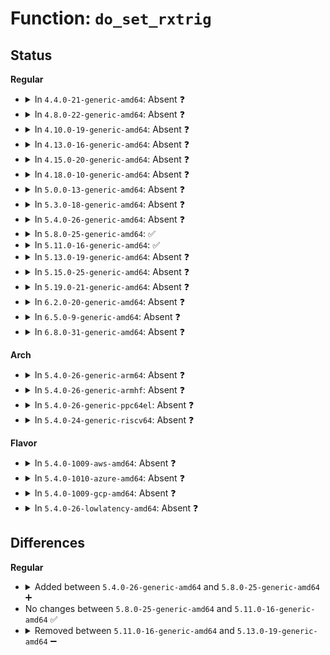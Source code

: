 # Function: <code>do_set_rxtrig</code>

## Status
<b>Regular</b>
<ul>
<li>
<details>
<summary>In <code>4.4.0-21-generic-amd64</code>: Absent ❓</summary>

```json
{
  "name": "do_set_rxtrig",
  "collision_type": "Unique Static",
  "inline_type": "Full",
  "funcs": [
    {
      "addr": 18446744071584116223,
      "name": "do_set_rxtrig",
      "external": false,
      "loc": "drivers/tty/serial/8250/8250_port.c:2599",
      "file": "drivers/tty/serial/8250/8250_port.c",
      "inline": "not declared, inlined",
      "caller_inline": [
        "drivers/tty/serial/8250/8250_port.c:serial8250_set_attr_rx_trig_bytes"
      ],
      "caller_func": []
    }
  ],
  "symbols": []
}
```
</details>
</li>
<li>
<details>
<summary>In <code>4.8.0-22-generic-amd64</code>: Absent ❓</summary>

```json
{
  "name": "do_set_rxtrig",
  "collision_type": "Unique Static",
  "inline_type": "Full",
  "funcs": [
    {
      "addr": 18446744071584449999,
      "name": "do_set_rxtrig",
      "external": false,
      "loc": "drivers/tty/serial/8250/8250_port.c:2862",
      "file": "drivers/tty/serial/8250/8250_port.c",
      "inline": "not declared, inlined",
      "caller_inline": [
        "drivers/tty/serial/8250/8250_port.c:serial8250_set_attr_rx_trig_bytes"
      ],
      "caller_func": []
    }
  ],
  "symbols": []
}
```
</details>
</li>
<li>
<details>
<summary>In <code>4.10.0-19-generic-amd64</code>: Absent ❓</summary>

```json
{
  "name": "do_set_rxtrig",
  "collision_type": "Unique Static",
  "inline_type": "Full",
  "funcs": [
    {
      "addr": 18446744071584632287,
      "name": "do_set_rxtrig",
      "external": false,
      "loc": "drivers/tty/serial/8250/8250_port.c:2906",
      "file": "drivers/tty/serial/8250/8250_port.c",
      "inline": "not declared, inlined",
      "caller_inline": [
        "drivers/tty/serial/8250/8250_port.c:serial8250_set_attr_rx_trig_bytes"
      ],
      "caller_func": []
    }
  ],
  "symbols": []
}
```
</details>
</li>
<li>
<details>
<summary>In <code>4.13.0-16-generic-amd64</code>: Absent ❓</summary>

```json
{
  "name": "do_set_rxtrig",
  "collision_type": "Unique Static",
  "inline_type": "Full",
  "funcs": [
    {
      "addr": 18446744071584713558,
      "name": "do_set_rxtrig",
      "external": false,
      "loc": "drivers/tty/serial/8250/8250_port.c:2941",
      "file": "drivers/tty/serial/8250/8250_port.c",
      "inline": "not declared, inlined",
      "caller_inline": [
        "drivers/tty/serial/8250/8250_port.c:serial8250_set_attr_rx_trig_bytes"
      ],
      "caller_func": []
    }
  ],
  "symbols": []
}
```
</details>
</li>
<li>
<details>
<summary>In <code>4.15.0-20-generic-amd64</code>: Absent ❓</summary>

```json
{
  "name": "do_set_rxtrig",
  "collision_type": "Unique Static",
  "inline_type": "Full",
  "funcs": [
    {
      "addr": 18446744071585126726,
      "name": "do_set_rxtrig",
      "external": false,
      "loc": "drivers/tty/serial/8250/8250_port.c:2995",
      "file": "drivers/tty/serial/8250/8250_port.c",
      "inline": "not declared, inlined",
      "caller_inline": [
        "drivers/tty/serial/8250/8250_port.c:serial8250_set_attr_rx_trig_bytes"
      ],
      "caller_func": []
    }
  ],
  "symbols": []
}
```
</details>
</li>
<li>
<details>
<summary>In <code>4.18.0-10-generic-amd64</code>: Absent ❓</summary>

```json
{
  "name": "do_set_rxtrig",
  "collision_type": "Unique Static",
  "inline_type": "Full",
  "funcs": [
    {
      "addr": 18446744071585362582,
      "name": "do_set_rxtrig",
      "external": false,
      "loc": "drivers/tty/serial/8250/8250_port.c:2978",
      "file": "drivers/tty/serial/8250/8250_port.c",
      "inline": "not declared, inlined",
      "caller_inline": [
        "drivers/tty/serial/8250/8250_port.c:serial8250_set_attr_rx_trig_bytes"
      ],
      "caller_func": []
    }
  ],
  "symbols": []
}
```
</details>
</li>
<li>
<details>
<summary>In <code>5.0.0-13-generic-amd64</code>: Absent ❓</summary>

```json
{
  "name": "do_set_rxtrig",
  "collision_type": "Unique Static",
  "inline_type": "Full",
  "funcs": [
    {
      "addr": 18446744071585486774,
      "name": "do_set_rxtrig",
      "external": false,
      "loc": "drivers/tty/serial/8250/8250_port.c:2996",
      "file": "drivers/tty/serial/8250/8250_port.c",
      "inline": "not declared, inlined",
      "caller_inline": [
        "drivers/tty/serial/8250/8250_port.c:serial8250_set_attr_rx_trig_bytes"
      ],
      "caller_func": []
    }
  ],
  "symbols": []
}
```
</details>
</li>
<li>
<details>
<summary>In <code>5.3.0-18-generic-amd64</code>: Absent ❓</summary>

```json
{
  "name": "do_set_rxtrig",
  "collision_type": "Unique Static",
  "inline_type": "Full",
  "funcs": [
    {
      "addr": 18446744071585700193,
      "name": "do_set_rxtrig",
      "external": false,
      "loc": "drivers/tty/serial/8250/8250_port.c:2988",
      "file": "drivers/tty/serial/8250/8250_port.c",
      "inline": "not declared, inlined",
      "caller_inline": [
        "drivers/tty/serial/8250/8250_port.c:serial8250_set_attr_rx_trig_bytes"
      ],
      "caller_func": []
    }
  ],
  "symbols": []
}
```
</details>
</li>
<li>
<details>
<summary>In <code>5.4.0-26-generic-amd64</code>: Absent ❓</summary>

```json
{
  "name": "do_set_rxtrig",
  "collision_type": "Unique Static",
  "inline_type": "Full",
  "funcs": [
    {
      "addr": 18446744071585841105,
      "name": "do_set_rxtrig",
      "external": false,
      "loc": "drivers/tty/serial/8250/8250_port.c:2911",
      "file": "drivers/tty/serial/8250/8250_port.c",
      "inline": "not declared, inlined",
      "caller_inline": [
        "drivers/tty/serial/8250/8250_port.c:serial8250_set_attr_rx_trig_bytes"
      ],
      "caller_func": []
    }
  ],
  "symbols": []
}
```
</details>
</li>
<li>
<details>
<summary>In <code>5.8.0-25-generic-amd64</code>: ✅</summary>

```c
int do_set_rxtrig(struct tty_port * port, unsigned char bytes)
```

```json
{
  "name": "do_set_rxtrig",
  "collision_type": "Unique Static",
  "inline_type": "No",
  "funcs": [
    {
      "addr": 18446744071586574448,
      "name": "do_set_rxtrig",
      "external": false,
      "loc": "drivers/tty/serial/8250/8250_port.c:2995",
      "file": "drivers/tty/serial/8250/8250_port.c",
      "inline": "seen, unknown",
      "caller_inline": [],
      "caller_func": [
        "drivers/tty/serial/8250/8250_port.c:rx_trig_bytes_store"
      ]
    }
  ],
  "symbols": [
    {
      "addr": 18446744071586574448,
      "name": "do_set_rxtrig",
      "section": ".text",
      "bind": "STB_LOCAL",
      "size": 193
    }
  ]
}
```
</details>
</li>
<li>
<details>
<summary>In <code>5.11.0-16-generic-amd64</code>: ✅</summary>

```c
int do_set_rxtrig(struct tty_port * port, unsigned char bytes)
```

```json
{
  "name": "do_set_rxtrig",
  "collision_type": "Unique Static",
  "inline_type": "No",
  "funcs": [
    {
      "addr": 18446744071586684656,
      "name": "do_set_rxtrig",
      "external": false,
      "loc": "drivers/tty/serial/8250/8250_port.c:3039",
      "file": "drivers/tty/serial/8250/8250_port.c",
      "inline": "seen, unknown",
      "caller_inline": [],
      "caller_func": [
        "drivers/tty/serial/8250/8250_port.c:rx_trig_bytes_store"
      ]
    }
  ],
  "symbols": [
    {
      "addr": 18446744071586684656,
      "name": "do_set_rxtrig",
      "section": ".text",
      "bind": "STB_LOCAL",
      "size": 193
    }
  ]
}
```
</details>
</li>
<li>
<details>
<summary>In <code>5.13.0-19-generic-amd64</code>: Absent ❓</summary>

```json
{
  "name": "do_set_rxtrig",
  "collision_type": "Unique Static",
  "inline_type": "Full",
  "funcs": [
    {
      "addr": 18446744071586568641,
      "name": "do_set_rxtrig",
      "external": false,
      "loc": "drivers/tty/serial/8250/8250_port.c:3065",
      "file": "drivers/tty/serial/8250/8250_port.c",
      "inline": "not declared, inlined",
      "caller_inline": [
        "drivers/tty/serial/8250/8250_port.c:rx_trig_bytes_store"
      ],
      "caller_func": []
    }
  ],
  "symbols": []
}
```
</details>
</li>
<li>
<details>
<summary>In <code>5.15.0-25-generic-amd64</code>: Absent ❓</summary>

```json
{
  "name": "do_set_rxtrig",
  "collision_type": "Unique Static",
  "inline_type": "Full",
  "funcs": [
    {
      "addr": 18446744071587109075,
      "name": "do_set_rxtrig",
      "external": false,
      "loc": "drivers/tty/serial/8250/8250_port.c:3098",
      "file": "drivers/tty/serial/8250/8250_port.c",
      "inline": "not declared, inlined",
      "caller_inline": [
        "drivers/tty/serial/8250/8250_port.c:rx_trig_bytes_store"
      ],
      "caller_func": []
    }
  ],
  "symbols": []
}
```
</details>
</li>
<li>
<details>
<summary>In <code>5.19.0-21-generic-amd64</code>: Absent ❓</summary>

```json
{
  "name": "do_set_rxtrig",
  "collision_type": "Unique Static",
  "inline_type": "Full",
  "funcs": [
    {
      "addr": 18446744071588415623,
      "name": "do_set_rxtrig",
      "external": false,
      "loc": "drivers/tty/serial/8250/8250_port.c:3106",
      "file": "drivers/tty/serial/8250/8250_port.c",
      "inline": "not declared, inlined",
      "caller_inline": [
        "drivers/tty/serial/8250/8250_port.c:rx_trig_bytes_store"
      ],
      "caller_func": []
    }
  ],
  "symbols": []
}
```
</details>
</li>
<li>
<details>
<summary>In <code>6.2.0-20-generic-amd64</code>: Absent ❓</summary>

```json
{
  "name": "do_set_rxtrig",
  "collision_type": "Unique Static",
  "inline_type": "Full",
  "funcs": [
    {
      "addr": 18446744071589842839,
      "name": "do_set_rxtrig",
      "external": false,
      "loc": "drivers/tty/serial/8250/8250_port.c:3110",
      "file": "drivers/tty/serial/8250/8250_port.c",
      "inline": "not declared, inlined",
      "caller_inline": [
        "drivers/tty/serial/8250/8250_port.c:rx_trig_bytes_store"
      ],
      "caller_func": []
    }
  ],
  "symbols": []
}
```
</details>
</li>
<li>
<details>
<summary>In <code>6.5.0-9-generic-amd64</code>: Absent ❓</summary>

```json
{
  "name": "do_set_rxtrig",
  "collision_type": "Unique Static",
  "inline_type": "Full",
  "funcs": [
    {
      "addr": 18446744071590151607,
      "name": "do_set_rxtrig",
      "external": false,
      "loc": "drivers/tty/serial/8250/8250_port.c:3120",
      "file": "drivers/tty/serial/8250/8250_port.c",
      "inline": "not declared, inlined",
      "caller_inline": [
        "drivers/tty/serial/8250/8250_port.c:rx_trig_bytes_store"
      ],
      "caller_func": []
    }
  ],
  "symbols": []
}
```
</details>
</li>
<li>
<details>
<summary>In <code>6.8.0-31-generic-amd64</code>: Absent ❓</summary>

```json
{
  "name": "do_set_rxtrig",
  "collision_type": "Unique Static",
  "inline_type": "Full",
  "funcs": [
    {
      "addr": 18446744071590491799,
      "name": "do_set_rxtrig",
      "external": false,
      "loc": "drivers/tty/serial/8250/8250_port.c:3122",
      "file": "drivers/tty/serial/8250/8250_port.c",
      "inline": "not declared, inlined",
      "caller_inline": [
        "drivers/tty/serial/8250/8250_port.c:rx_trig_bytes_store"
      ],
      "caller_func": []
    }
  ],
  "symbols": []
}
```
</details>
</li>
</ul>
<b>Arch</b>
<ul>
<li>
<details>
<summary>In <code>5.4.0-26-generic-arm64</code>: Absent ❓</summary>

```json
{
  "name": "do_set_rxtrig",
  "collision_type": "Unique Static",
  "inline_type": "Full",
  "funcs": [
    {
      "addr": 18446603336498572412,
      "name": "do_set_rxtrig",
      "external": false,
      "loc": "drivers/tty/serial/8250/8250_port.c:2911",
      "file": "drivers/tty/serial/8250/8250_port.c",
      "inline": "not declared, inlined",
      "caller_inline": [
        "drivers/tty/serial/8250/8250_port.c:serial8250_set_attr_rx_trig_bytes"
      ],
      "caller_func": []
    }
  ],
  "symbols": []
}
```
</details>
</li>
<li>
<details>
<summary>In <code>5.4.0-26-generic-armhf</code>: Absent ❓</summary>

```json
{
  "name": "do_set_rxtrig",
  "collision_type": "Unique Static",
  "inline_type": "Full",
  "funcs": [
    {
      "addr": 3231207996,
      "name": "do_set_rxtrig",
      "external": false,
      "loc": "drivers/tty/serial/8250/8250_port.c:2911",
      "file": "drivers/tty/serial/8250/8250_port.c",
      "inline": "not declared, inlined",
      "caller_inline": [
        "drivers/tty/serial/8250/8250_port.c:serial8250_set_attr_rx_trig_bytes"
      ],
      "caller_func": []
    }
  ],
  "symbols": []
}
```
</details>
</li>
<li>
<details>
<summary>In <code>5.4.0-26-generic-ppc64el</code>: Absent ❓</summary>

```json
{
  "name": "do_set_rxtrig",
  "collision_type": "Unique Static",
  "inline_type": "Full",
  "funcs": [
    {
      "addr": 13835058055291788376,
      "name": "do_set_rxtrig",
      "external": false,
      "loc": "drivers/tty/serial/8250/8250_port.c:2911",
      "file": "drivers/tty/serial/8250/8250_port.c",
      "inline": "not declared, inlined",
      "caller_inline": [
        "drivers/tty/serial/8250/8250_port.c:serial8250_set_attr_rx_trig_bytes"
      ],
      "caller_func": []
    }
  ],
  "symbols": []
}
```
</details>
</li>
<li>
<details>
<summary>In <code>5.4.0-24-generic-riscv64</code>: Absent ❓</summary>

```json
{
  "name": "do_set_rxtrig",
  "collision_type": "Unique Static",
  "inline_type": "Full",
  "funcs": [
    {
      "addr": 18446743936276176078,
      "name": "do_set_rxtrig",
      "external": false,
      "loc": "drivers/tty/serial/8250/8250_port.c:2911",
      "file": "drivers/tty/serial/8250/8250_port.c",
      "inline": "not declared, inlined",
      "caller_inline": [
        "drivers/tty/serial/8250/8250_port.c:serial8250_set_attr_rx_trig_bytes"
      ],
      "caller_func": []
    }
  ],
  "symbols": []
}
```
</details>
</li>
</ul>
<b>Flavor</b>
<ul>
<li>
<details>
<summary>In <code>5.4.0-1009-aws-amd64</code>: Absent ❓</summary>

```json
{
  "name": "do_set_rxtrig",
  "collision_type": "Unique Static",
  "inline_type": "Full",
  "funcs": [
    {
      "addr": 18446744071585602113,
      "name": "do_set_rxtrig",
      "external": false,
      "loc": "drivers/tty/serial/8250/8250_port.c:2911",
      "file": "drivers/tty/serial/8250/8250_port.c",
      "inline": "not declared, inlined",
      "caller_inline": [
        "drivers/tty/serial/8250/8250_port.c:serial8250_set_attr_rx_trig_bytes"
      ],
      "caller_func": []
    }
  ],
  "symbols": []
}
```
</details>
</li>
<li>
<details>
<summary>In <code>5.4.0-1010-azure-amd64</code>: Absent ❓</summary>

```json
{
  "name": "do_set_rxtrig",
  "collision_type": "Unique Static",
  "inline_type": "Full",
  "funcs": [
    {
      "addr": 18446744071585467201,
      "name": "do_set_rxtrig",
      "external": false,
      "loc": "drivers/tty/serial/8250/8250_port.c:2911",
      "file": "drivers/tty/serial/8250/8250_port.c",
      "inline": "not declared, inlined",
      "caller_inline": [
        "drivers/tty/serial/8250/8250_port.c:serial8250_set_attr_rx_trig_bytes"
      ],
      "caller_func": []
    }
  ],
  "symbols": []
}
```
</details>
</li>
<li>
<details>
<summary>In <code>5.4.0-1009-gcp-amd64</code>: Absent ❓</summary>

```json
{
  "name": "do_set_rxtrig",
  "collision_type": "Unique Static",
  "inline_type": "Full",
  "funcs": [
    {
      "addr": 18446744071585791505,
      "name": "do_set_rxtrig",
      "external": false,
      "loc": "drivers/tty/serial/8250/8250_port.c:2911",
      "file": "drivers/tty/serial/8250/8250_port.c",
      "inline": "not declared, inlined",
      "caller_inline": [
        "drivers/tty/serial/8250/8250_port.c:serial8250_set_attr_rx_trig_bytes"
      ],
      "caller_func": []
    }
  ],
  "symbols": []
}
```
</details>
</li>
<li>
<details>
<summary>In <code>5.4.0-26-lowlatency-amd64</code>: Absent ❓</summary>

```json
{
  "name": "do_set_rxtrig",
  "collision_type": "Unique Static",
  "inline_type": "Full",
  "funcs": [
    {
      "addr": 18446744071585899217,
      "name": "do_set_rxtrig",
      "external": false,
      "loc": "drivers/tty/serial/8250/8250_port.c:2911",
      "file": "drivers/tty/serial/8250/8250_port.c",
      "inline": "not declared, inlined",
      "caller_inline": [
        "drivers/tty/serial/8250/8250_port.c:serial8250_set_attr_rx_trig_bytes"
      ],
      "caller_func": []
    }
  ],
  "symbols": []
}
```
</details>
</li>
</ul>

## Differences
<b>Regular</b>
<ul>
<li>
<details>
<summary>Added between <code>5.4.0-26-generic-amd64</code> and <code>5.8.0-25-generic-amd64</code> ➕</summary>

```c
int do_set_rxtrig(struct tty_port * port, unsigned char bytes)
```
</details>
</li>
<li>
No changes between <code>5.8.0-25-generic-amd64</code> and <code>5.11.0-16-generic-amd64</code> ✅
</li>
<li>
<details>
<summary>Removed between <code>5.11.0-16-generic-amd64</code> and <code>5.13.0-19-generic-amd64</code> ➖</summary>

```c
int do_set_rxtrig(struct tty_port * port, unsigned char bytes)
```
</details>
</li>
</ul>
